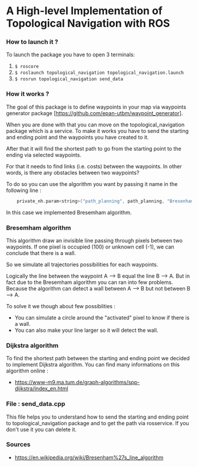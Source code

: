 # A High-level Implementation of Topological Navigation with ROS

### How to launch it ?

To launch the package you have to open 3 terminals:
 1. ```$ roscore```
 2. ```$ roslaunch topological_navigation topological_navigation.launch```
 3. ```$ rosrun topological_navigation send_data```
 
### How it works ?
The goal of this package is to define waypoints in your map via waypoints generator package [https://github.com/epan-utbm/waypoint_generator].

When you are done with that you can move on the topological_navigation package which is a service. 
To make it works you have to send the starting and ending point and the waypoints you have created to it.

After that it will find the shortest path to go from the starting point to the ending via selected waypoints.

For that it needs to find links (i.e. costs) between the waypoints. In other words, is there any obstacles between two waypoints?

To do so you can use the algorithm you want by passing it name in the following line :

```c
    private_nh.param<string>("path_planning", path_planning, "Bresenham");
```

In this case we implemented Bresemham algorithm. 


### Bresemham algorithm 
This algorithm draw an invisible line passing through pixels between two waypoints. If one pixel is occupied (100) or unknown cell (-1), we can conclude that there is a wall.

So we simulate all trajectories possibilities for each waypoints.

Logically the line between the waypoint A --> B equal the line B --> A.
But in fact due to the Bresemham algorithm you can ran into few problems. Because the algorithm can detect a wall between A --> B but not between B --> A.

To solve it we though about few possiblities :
 -  You can simulate a circle around the "activated" pixel to know if there is a wall.
 -  You can also make your line larger so it will detect the wall. 

### Dijkstra algorithm

To find the shortest path between the starting and ending point we decided to implement Dijkstra algorithm.
You can find many informations on this algorithm online :

 - https://www-m9.ma.tum.de/graph-algorithms/spp-dijkstra/index_en.html
 
### File : send_data.cpp
This file helps you to understand how to send the starting and ending point to topological_navigation package and to get the path via rosservice. 
If you don't use it you can delete it.

### Sources
 - https://en.wikipedia.org/wiki/Bresenham%27s_line_algorithm



